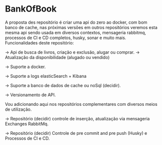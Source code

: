 # BankOfBook
A proposta des repositório é criar uma api do zero ao docker, com bom banco de cache, nas próximas versões em outros repositórios veremos esta mesma api sendo usada em diversos contextos, mensageria rabbitmq, processos de CI e CD completos, husky, sonar e muito mais.
Funcionalidades deste repositório:

-> Api de busca de livros, criação e exclusão, alugar ou comprar. 
   -> Atualização da disponibilidade (alugado ou vendido)
   
-> Suporte a docker.

-> Suporte a logs elasticSearch + Kibana

-> Suporte a banco de dados de cache ou noSql (decidir).

-> Versionamento de API.

Vou adicionando aqui nos repositórios complementares com diversos meios de utilização.

-> Repositório (decidir) controle de inserção, atualização via mensageria Exchanges RabbitMq.

-> Repositório (decidir) Controle de pre commit and pre push (Husky) e Processos de CI e CD.
